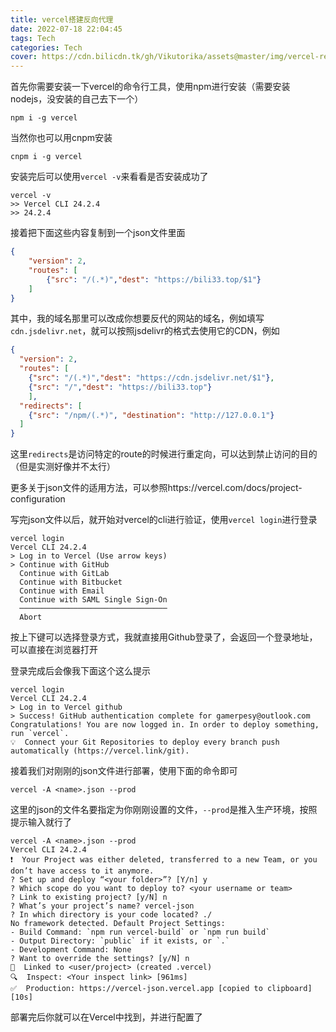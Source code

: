 ```yaml
---
title: vercel搭建反向代理
date: 2022-07-18 22:04:45
tags: Tech
categories: Tech
cover: https://cdn.bilicdn.tk/gh/Vikutorika/assets@master/img/vercel-reverse-proxy/chrome-20220718-221703.png
---
```


首先你需要安装一下vercel的命令行工具，使用npm进行安装（需要安装nodejs，没安装的自己去下一个）

```shell
npm i -g vercel
```

当然你也可以用cnpm安装

```shell
cnpm i -g vercel
```

安装完后可以使用`vercel -v`来看看是否安装成功了

```shell
vercel -v
>> Vercel CLI 24.2.4
>> 24.2.4
```

接着把下面这些内容复制到一个json文件里面

```json
{
    "version": 2,
    "routes": [
        {"src": "/(.*)","dest": "https://bili33.top/$1"}
    ]
}
```

其中，我的域名那里可以改成你想要反代的网站的域名，例如填写`cdn.jsdelivr.net`，就可以按照jsdelivr的格式去使用它的CDN，例如

```json
{
  "version": 2,
  "routes": [
    {"src": "/(.*)","dest": "https://cdn.jsdelivr.net/$1"},
    {"src": "/","dest": "https://bili33.top"}
    ],
  "redirects": [
    {"src": "/npm/(.*)", "destination": "http://127.0.0.1"}
  ]
}
```

这里`redirects`是访问特定的route的时候进行重定向，可以达到禁止访问的目的（但是实测好像并不太行）

更多关于json文件的适用方法，可以参照https://vercel.com/docs/project-configuration

写完json文件以后，就开始对vercel的cli进行验证，使用`vercel login`进行登录

```shell
vercel login
Vercel CLI 24.2.4
> Log in to Vercel (Use arrow keys)
> Continue with GitHub
  Continue with GitLab
  Continue with Bitbucket
  Continue with Email
  Continue with SAML Single Sign-On
  ─────────────────────────────────
  Abort
```

按上下键可以选择登录方式，我就直接用Github登录了，会返回一个登录地址，可以直接在浏览器打开

登录完成后会像我下面这个这么提示

```shell
vercel login
Vercel CLI 24.2.4
> Log in to Vercel github
> Success! GitHub authentication complete for gamerpesy@outlook.com
Congratulations! You are now logged in. In order to deploy something, run `vercel`.
💡  Connect your Git Repositories to deploy every branch push automatically (https://vercel.link/git).
```

接着我们对刚刚的json文件进行部署，使用下面的命令即可

```shell
vercel -A <name>.json --prod
```

这里的json的文件名要指定为你刚刚设置的文件，`--prod`是推入生产环境，按照提示输入就行了

```shell
vercel -A <name>.json --prod
Vercel CLI 24.2.4
❗️  Your Project was either deleted, transferred to a new Team, or you don’t have access to it anymore.
? Set up and deploy “<your folder>”? [Y/n] y
? Which scope do you want to deploy to? <your username or team>
? Link to existing project? [y/N] n
? What’s your project’s name? vercel-json
? In which directory is your code located? ./
No framework detected. Default Project Settings:
- Build Command: `npm run vercel-build` or `npm run build`
- Output Directory: `public` if it exists, or `.`
- Development Command: None
? Want to override the settings? [y/N] n
🔗  Linked to <user/project> (created .vercel)
🔍  Inspect: <Your inspect link> [961ms]
✅  Production: https://vercel-json.vercel.app [copied to clipboard] [10s]
```

部署完后你就可以在Vercel中找到，并进行配置了
